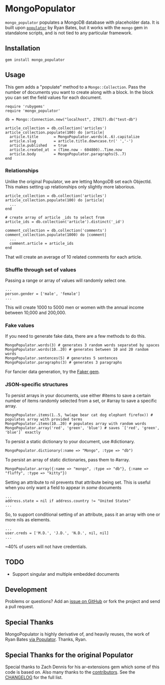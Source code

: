 # MongoPopulator

`mongo_populator` populates a MongoDB database with placeholder data. It is built upon [`populator`](https://github.com/ryanb/populator) by Ryan Bates, but it works with the `mongo` gem in standalone scripts, and is not tied to any particular framework.

## Installation

    gem install mongo_populator

## Usage

This gem adds a "populate" method to a `Mongo::Collection`. Pass the number of documents you want to create along with a block. In the block you can set the field values for each document.

    require 'rubygems'
    require 'mongo_populator'

    db = Mongo::Connection.new("localhost", 27017).db("test-db")    
    
    article_collection = db.collection('articles')
    article_collection.populate(100) do |article|
      article.title       = MongoPopulator.words(4..6).capitalize
      article.slug        = article.title.downcase.tr(' ','-')
      article.published   = true
      article.created_at  = (Time.now - 604800)..Time.now
      article.body        = MongoPopulator.paragraphs(5..7)
    end

### Relationships

Unlike the original Populator, we are letting MongoDB set each ObjectId. This makes setting up relationships only slightly more laborious.

    article_collection = db.collection('articles')
    article_collection.populate(100) do |article|
      ...
    end

    # create array of article _ids to select from
    article_ids = db.collection('article').distinct('_id')

    comment_collection = db.collection('comments')
    comment_collection.populate(1000) do |comment|
      ...
      comment.article = article_ids
    end

That will create an average of 10 related comments for each article. 

### Shuffle through set of values

Passing a range or array of values will randomly select one.

    ...
    person.gender = ['male', 'female']
    ...

This will create 1000 to 5000 men or women with the annual income between 10,000 and 200,000.

### Fake values

If you need to generate fake data, there are a few methods to do this.

    MongoPopulator.words(3) # generates 3 random words separated by spaces
    MongoPopulator.words(10..20) # generates between 10 and 20 random words
    MongoPopulator.sentences(5) # generates 5 sentences
    MongoPopulator.paragraphs(3) # generates 3 paragraphs

For fancier data generation, try the [Faker gem](http://faker.rubyforge.org).

### JSON-specific structures

To persist arrays in your documents, use either #items to save a certain number of items randomly selected from a set, or #array to save a specific array.

    MongoPopulator.items(1..5, %w(ape bear cat dog elephant firefox)) # populates array with provided terms
    MongoPopulator.items(10..20) # populates array with random words
    MongoPopulator.array('red', 'green', 'blue') # saves `['red', 'green', 'blue']` exactly

To persist a static dictionary to your document, use #dictionary.

    MongoPopulator.dictionary(:name => "Mongo", :type => "db")

To persist an array of static dictionaries, pass them to #array.
    
    MongoPopulator.array({:name => "mongo", :type => "db"}, {:name => "fluffy", :type => "kitty"})

Setting an attribute to nil prevents that attribute being set. This is useful when you only want a field to appear in *some* documents

    ...
    address.state = nil if address.country != "United States"
    ...

So, to support conditional setting of an attribute, pass it an array with one or more nils as elements.

    ...
    user.creds = ['M.D.', 'J.D.', 'N.D.', nil, nil]  
    ...

~40% of users will not have credentials.

## TODO

* Support singular and multiple embedded documents

## Development

Problems or questions? Add an [issue on GitHub](https://github.com/bak/mongo_populator/issues) or fork the project and send a pull request.

## Special Thanks

MongoPopulator is highly derivative of, and heavily reuses, the work of Ryan Bates [via Populator](https://github.com/ryanb/populator/). Thanks, Ryan.

## Special Thanks for the original Populator

Special thanks to Zach Dennis for his ar-extensions gem which some of this code is based on. Also many thanks to the [contributors](https://github.com/ryanb/populator/contributors). See the [CHANGELOG](https://github.com/ryanb/populator/blob/master/CHANGELOG.rdoc) for the full list.
